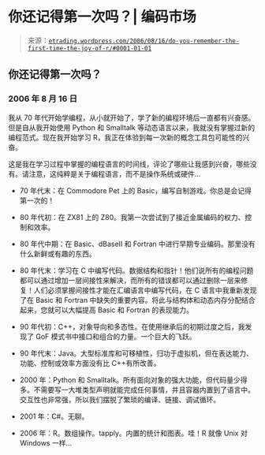 <!--yml

类别：未分类

日期：2024-05-12 19:51:08

-->

# 你还记得第一次吗？| 编码市场

> 来源：[`etrading.wordpress.com/2006/08/16/do-you-remember-the-first-time-the-joy-of-r/#0001-01-01`](https://etrading.wordpress.com/2006/08/16/do-you-remember-the-first-time-the-joy-of-r/#0001-01-01)

## 你还记得第一次吗？

### 2006 年 8 月 16 日

我从 70 年代开始学编程，从小就开始了，学了新的编程环境后一直都有兴奋感。但是自从我开始使用 Python 和 Smalltalk 等动态语言以来，我就没有掌握过新的编程范式。现在我开始学习 R，我正在体验到每一次新的概念工具包可能性的兴奋。

这是我在学习过程中掌握的编程语言的时间线，评论了哪些让我感到兴奋，哪些没有。请注意，这纯粹是关于编程语言，而不是操作系统或硬件...

+   70 年代末：在 Commodore Pet 上的 Basic，编写自制游戏。你总是会记得第一次的！

+   80 年代初：在 ZX81 上的 Z80。我第一次尝试到了接近金属编码的权力、控制和效率。

+   80 年代中期：在 Basic、dBaseII 和 Fortran 中进行早期专业编码。那里没有什么新鲜或有趣的东西。

+   80 年代末：学习在 C 中编写代码。数据结构和指针！他们说所有的编程问题都可以通过增加一层间接性来解决，而所有的错误都可以通过删除一层来修复！人们必须掌握间接性才能在汇编语言中编写代码，在 C 语言中我重新发现了在 Basic 和 Fortran 中缺失的重要内容。将此与结构体和动态内存分配结合起来，您就可以大幅提高 Basic 和 Fortran 的表现能力。

+   90 年代初：C++，对象导向和多态性。在使用继承后的初期过度之后，我发现了 GoF 模式书中接口和组合的力量。一个巨大的飞跃。

+   90 年代末：Java。大型标准库和可移植性，归功于虚拟机，但在表达能力、功能、控制或效率方面没有比 C++有所改善。

+   2000 年：Python 和 Smalltalk。所有面向对象的强大功能，但代码量少得多。不需要写一大堆类型声明就能完成任何事情，并且容器内置到了语言中。交互性也非常强，所以我们摆脱了繁琐的编译、链接、调试循环。

+   2001 年：C#。无聊。

+   2006 年：R。数组操作。tapply。内置的统计和图表。哇！R 就像 Unix 对 Windows 一样...
